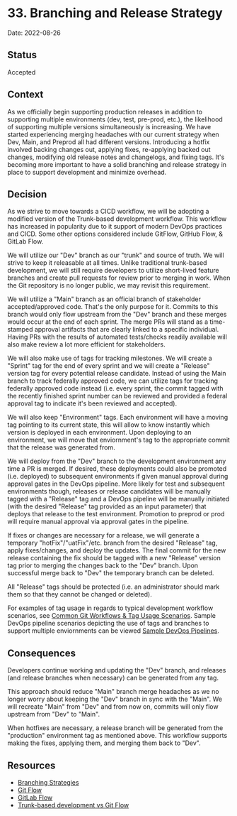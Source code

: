 # 33. Branching and Release Strategy

Date: 2022-08-26

## Status
 
Accepted

## Context

As we officially begin supporting production releases in addition to supporting multiple environments (dev, test, pre-prod, etc.), the likelihood of supporting multiple versions simultaneously is increasing. We have started experiencing merging headaches with our current strategy when Dev, Main, and Preprod all had different versions. Introducing a hotfix involved backing changes out, applying fixes, re-applying backed out changes, modifying old release notes and changelogs, and fixing tags. It's becoming more important to have a solid branching and release strategy in place to support development and minimize overhead.

## Decision

As we strive to move towards a CICD workflow, we will be adopting a modified version of the Trunk-based development workflow. This workflow has increased in popularity due to it support of modern DevOps practices and CICD. Some other options considered include GitFlow, GitHub Flow, & GitLab Flow. 

We will utilize our "Dev" branch as our "trunk" and source of truth. We will strive to keep it releasable at all times. Unlike traditional trunk-based development, we will still require developers to utilize short-lived feature branches and create pull requests for review prior to merging in work. When the Git repository is no longer public, we may revisit this requirement.

We will utilize a "Main" branch as an official branch of stakeholder accepted/approved code. That's the only purpose for it. Commits to this branch would only flow upstream from the "Dev" branch and these merges would occur at the end of each sprint. The merge PRs will stand as a time-stamped approval artifacts that are clearly linked to a specific individual. Having PRs with the results of automated tests/checks readily available will also make review a lot more efficient for stakeholders.

We will also make use of tags for tracking milestones. We will create a "Sprint" tag for the end of every sprint and we will create a "Release" version tag for every potential release candidate. Instead of using the Main branch to track federally approved code, we can utilize tags for tracking federally approved code instead (i.e. every sprint, the commit tagged with the recently finished sprint number can be reviewed and provided a federal approval tag to indicate it's been reviewed and accepted). 

We will also keep "Environment" tags. Each environment will have a moving tag pointing to its current state, this will allow to know instantly which version is deployed in each environment. Upon deploying to an environment, we will move that enviornment's tag to the appropriate commit that the release was generated from.

We will deploy from the "Dev" branch to the development environment any time a PR is merged. If desired, these deployments could also be promoted (i.e. deployed) to subsequent environments if given manual approval during approval gates in the DevOps pipeline. More likely for test and subsequent environments though, releases or release candidates will be manually tagged with a "Release" tag and a DevOps pipeline will be manually initiated (with the desired "Release" tag provided as an input parameter) that deploys that release to the test environment. Promotion to preprod or prod will require manual approval via approval gates in the pipeline.  

If fixes or changes are necessary for a release, we will generate a temporary "hotFix"/"uatFix"/etc. branch from the desired "Release" tag, apply fixes/changes, and deploy the updates. The final commit for the new release containing the fix should be tagged with a new "Release" version tag prior to merging the changes back to the "Dev" branch. Upon successful merge back to "Dev" the temporary branch can be deleted.

All "Release" tags should be protected (i.e. an administrator should mark them so that they cannot be changed or deleted).

For examples of tag usage in regards to typical development workflow scenarios, see [Common Git Workflows & Tag Usage Scenarios](../supporting-files/Release-Support-Workflows.pptx). Sample DevOps pipeline scenarios depicting the use of tags and branches to support multiple enviornments can be viewed [Sample DevOps Pipelines](../supporting-files/DevOpsPipelineScenarios.pdf).

## Consequences

Developers continue working and updating the "Dev" branch, and releases (and release branches when necessary) can be generated from any tag.

This approach should reduce "Main" branch merge headaches as we no longer worry about keeping the "Dev" branch in sync with the "Main". We will recreate "Main" from "Dev" and from now on, commits will only flow upstream from "Dev" to "Main".

When hotfixes are necessary, a release branch will be generated from the "production" environment tag as mentioned above. This workflow supports making the fixes, applying them, and merging them back to "Dev". 

## Resources
* [Branching Strategies](https://www.flagship.io/git-branching-strategies/)
* [Git Flow](https://www.atlassian.com/git/tutorials/comparing-workflows/gitflow-workflow)
* [GitLab Flow](https://docs.gitlab.com/ee/topics/gitlab_flow.html)
* [Trunk-based development vs Git Flow](https://www.toptal.com/software/trunk-based-development-git-flow)
